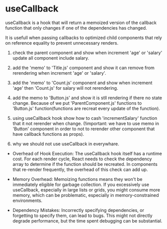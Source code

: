 #  useCallback    

useCallback is a hook that will return a memoized version of the callback function that only changes if one of the dependencies has changed.   

It is usefull when passing callbacks to optimized child components that rely on reference equality to prevent unnecessary renders.    

1. check the parent component and show when increment 'age' or 'salary' update all component include salary. 

2. add the 'memo' to 'Title.js' component and show it can remove from rerendering when increment 'age' or 'salary'.     

3. add the 'memo' to 'Count.js' component and show when increment 'age' then 'Count.js' for salary will not rerendering.    

4. add the memo to 'Button.js' and show it is stll rendering if there no state change. Because of we put 'ParentComponent.js' functions to 'Button.js' function(functions are recreat every update of the function).

5. using useCallback hook show how to cash 'incrementSalary' function that it not rerender when change. (!important: we have to use memo in 'Button' component in order to not to rerender other component that have callback functions as props).  

6. why we should not use useCallback in everywhare.    


* Overhead of Hook Execution: The useCallback hook itself has a runtime cost. For each render cycle, React needs to check the dependency array to determine if the function should be recreated. In components that re-render frequently, the overhead of this check can add up.

* Memory Overhead: Memoizing functions means they won't be immediately eligible for garbage collection. If you excessively use useCallback, especially in large lists or grids, you might consume more memory, which can be problematic, especially in memory-constrained environments.

* Dependency Mistakes: Incorrectly specifying dependencies, or forgetting to specify them, can lead to bugs. This might not directly degrade performance, but the time spent debugging can be substantial.















